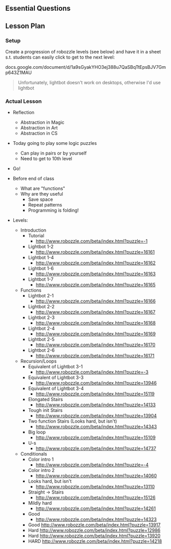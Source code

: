 ## Essential Questions

## Lesson Plan

### Setup

Create a progression of robozzle levels (see below) and have it in a sheet s.t.
students can easily click to get to the next level:

docs.google.com/document/d/1a9sGyakYHO3ej388u7QaSBqTtEpsBJV7Gmp643Z1MAU

> Unfortunately, lightbot doesn't work on desktops, otherwise I'd use lightbot

### Actual Lesson

- Reflection
    - Abstraction in Magic
    - Abstraction in Art
    - Abstraction in CS
- Today going to play some logic puzzles
    - Can play in pairs or by yourself
    - Need to get to 10th level
- Go!
- Before end of class
    - What are "functions"
    - Why are they useful
        - Save space
        - Repeat patterns
        - Programming is folding!

- Levels:
    - Introduction
        - Tutorial
            - http://www.robozzle.com/beta/index.html?puzzle=-1
        - Lightbot 1-2
            - http://www.robozzle.com/beta/index.html?puzzle=16161
        - Lightbot 1-4
            - http://www.robozzle.com/beta/index.html?puzzle=16162
        - Lightbot 1-6
            - http://www.robozzle.com/beta/index.html?puzzle=16163
        - Lightbot 1-7
            - http://www.robozzle.com/beta/index.html?puzzle=16165
    - Functions
        - Lightbot 2-1
            - http://www.robozzle.com/beta/index.html?puzzle=16166
        - Lightbot 2-2
            - http://www.robozzle.com/beta/index.html?puzzle=16167
        - Lightbot 2-3
            - http://www.robozzle.com/beta/index.html?puzzle=16168
        - Lightbot 2-4
            - http://www.robozzle.com/beta/index.html?puzzle=16169
        - Lightbot 2-5
            - http://www.robozzle.com/beta/index.html?puzzle=16170
        - Lightbot 2-6
            - http://www.robozzle.com/beta/index.html?puzzle=16171
    - Recursion/Loops
        - Equivalent of Lightbot 3-1
            - http://www.robozzle.com/beta/index.html?puzzle=-3
        - Equivalent of Lightbot 3-3
            - http://www.robozzle.com/beta/index.html?puzzle=13946
        - Equivalent of Lightbot 3-4
            - http://www.robozzle.com/beta/index.html?puzzle=15119
        - Elongated Stairs
            - http://www.robozzle.com/beta/index.html?puzzle=14133
        - Tough init Stairs
            - http://www.robozzle.com/beta/index.html?puzzle=13904
        - Two function Stairs (Looks hard, but isn't)
            - http://www.robozzle.com/beta/index.html?puzzle=14343
        - Big loop
            - http://www.robozzle.com/beta/index.html?puzzle=15109
        - U-s
            - http://www.robozzle.com/beta/index.html?puzzle=14737
    - Conditionals
        - Color intro 1
            - http://www.robozzle.com/beta/index.html?puzzle=-4
        - Color intro 2
            - http://www.robozzle.com/beta/index.html?puzzle=14060
        - Looks hard, but isn't
            - http://www.robozzle.com/beta/index.html?puzzle=13110
        - Straight -> Stairs
            - http://www.robozzle.com/beta/index.html?puzzle=15126
        - Mildly hard
            - http://www.robozzle.com/beta/index.html?puzzle=14261
        - Good
            - http://www.robozzle.com/beta/index.html?puzzle=14323
        - Good
            http://www.robozzle.com/beta/index.html?puzzle=13917
        - Hard
            http://www.robozzle.com/beta/index.html?puzzle=12986
        - Hard
            http://www.robozzle.com/beta/index.html?puzzle=13920
        - HARD
            http://www.robozzle.com/beta/index.html?puzzle=14218
